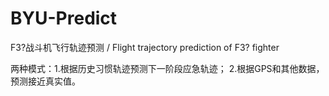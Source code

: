 # BYU-Predict
F3?战斗机飞行轨迹预测 / Flight trajectory prediction of F3? fighter

两种模式：1.根据历史习惯轨迹预测下一阶段应急轨迹； 2.根据GPS和其他数据，预测接近真实值。

